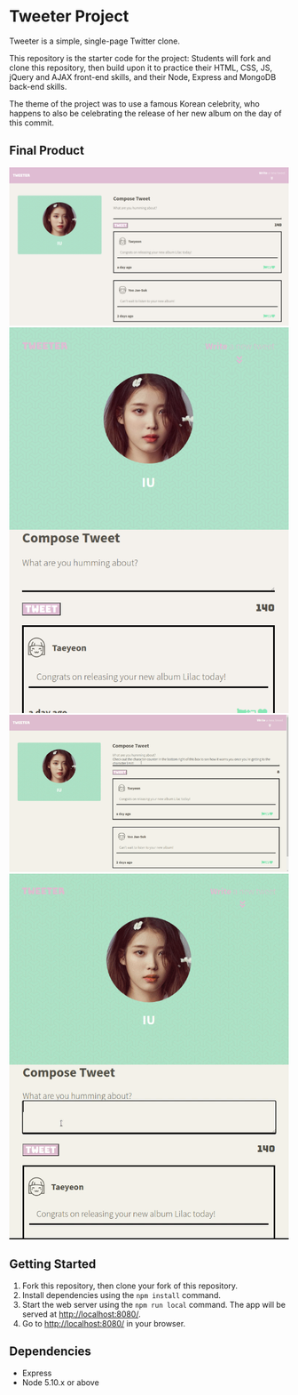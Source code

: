 # Tweeter Project

Tweeter is a simple, single-page Twitter clone.

This repository is the starter code for the project: Students will fork and clone this repository, then build upon it to practice their HTML, CSS, JS, jQuery and AJAX front-end skills, and their Node, Express and MongoDB back-end skills.

The theme of the project was to use a famous Korean celebrity, who happens to also be celebrating the release of her new album on the day of this commit.

## Final Product

!["Screenshot of Desktop View"](https://github.com/cadenkchoi/tweeter/blob/master/public/images/tweeter-desktop.png?raw=true)
!["Screenshot of Mobile View"](https://github.com/cadenkchoi/tweeter/blob/master/public/images/tweeter-mobile.png?raw=true)
!["GIF of Character Counter"](https://github.com/cadenkchoi/tweeter/blob/master/public/images/tweeter-counter.gif?raw=true)
!["GIF of Hover and Warning (On Mobile)"](https://github.com/cadenkchoi/tweeter/blob/master/public/images/tweeter-mobile-warnings-hover.gif?raw=true)

## Getting Started

1. Fork this repository, then clone your fork of this repository.
2. Install dependencies using the `npm install` command.
3. Start the web server using the `npm run local` command. The app will be served at <http://localhost:8080/>.
4. Go to <http://localhost:8080/> in your browser.

## Dependencies

- Express
- Node 5.10.x or above

